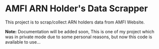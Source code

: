# AMFI ARN Holder's Data Scrapper
This project is to scrap/collect ARN holders data from AMFI Website.

**Note:** Documentation will be added soon, This is one of my project which was in private mode due to some personal reasons, but now this code is available to use...
